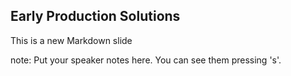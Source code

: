 ##  Early Production Solutions

This is a new Markdown slide

note:
    Put your speaker notes here.
    You can see them pressing 's'.
